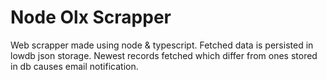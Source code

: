 
# Node Olx Scrapper

Web scrapper made using node & typescript. Fetched data is persisted
in lowdb json storage. Newest records fetched which differ from ones stored
in db causes email notification.